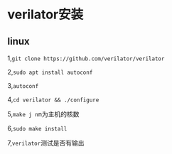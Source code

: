 # verilator安装

## linux
1,`git clone https://github.com/verilator/verilator`

2,`sudo apt install autoconf`

3,`autoconf`

4,`cd verilator && ./configure`

5,`make j n`n为主机的核数

6,`sudo make install`

7,`verilator`测试是否有输出